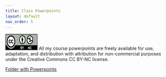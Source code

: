 ```yaml
---
title: Class Powerpoints
layout: default
nav_order: 5
---
```


<img src="images/Cc_by-nc_icon.svg.png" alt="CC BY-NC License" width="100" height="50">
All my course powerpoints are freely available for use, adaptation, and distribution with attribution for non-commercial purposes under the Creative Commons CC BY-NC license. 

[Folder with Powerpoints](https://drive.google.com/drive/folders/1y2dltkGDuFoJfnOTri15R8xkvN5Qwo7d?usp=drive_link)
